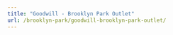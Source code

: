 ```yaml
---
title: "Goodwill - Brooklyn Park Outlet"
url: /brooklyn-park/goodwill-brooklyn-park-outlet/
---
```


